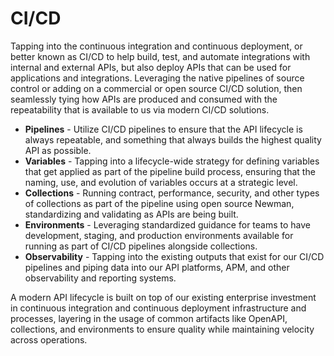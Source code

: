 # CI/CD
Tapping into the continuous integration and continuous deployment, or better known as CI/CD to help build, test, and automate integrations with internal and external APIs, but also deploy APIs that can be used for applications and integrations. Leveraging the native pipelines of source control or adding on a commercial or open source CI/CD solution, then seamlessly tying how APIs are produced and consumed with the repeatability that is available to us via modern CI/CD solutions.

- **Pipelines** - Utilize CI/CD pipelines to ensure that the API lifecycle is always repeatable, and something that always builds the highest quality API as possible.
- **Variables** - Tapping into a lifecycle-wide strategy for defining variables that get applied as part of the pipeline build process, ensuring that the naming, use, and evolution of variables occurs at a  strategic level. 
- **Collections** - Running contract, performance, security, and other types of collections as part of the pipeline using open source Newman, standardizing and validating as APIs are being built.
- **Environments** - Leveraging standardized guidance for teams to have development, staging, and production environments available for running as part of CI/CD pipelines alongside collections. 
- **Observability** - Tapping into the existing outputs that exist for our CI/CD pipelines and piping data into our API platforms, APM, and other observability and reporting systems.

A modern API lifecycle is built on top of our existing enterprise investment in continuous integration and continuous deployment infrastructure and processes, layering in the usage of common artifacts like OpenAPI, collections, and environments to ensure quality while maintaining velocity across operations.
